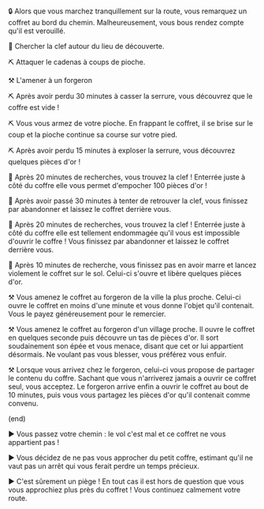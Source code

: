 :lock: Alors que vous marchez tranquillement sur la route, vous remarquez un coffret au bord du chemin. Malheureusement, vous bous rendez compte qu'il est verouillé.


:key: Chercher la clef autour du lieu de découverte.

:pick: Attaquer le cadenas à coups de pioche. 

⚒️ L'amener à un forgeron


:pick: Après avoir perdu 30 minutes à casser la serrure, vous découvrez que le coffre est vide !

:pick: Vous vous armez de votre pioche. En frappant le coffret, il se brise sur le coup et la pioche continue sa course sur votre pied. 

:pick: Après avoir perdu 15 minutes à exploser la serrure, vous découvrez quelques pièces d'or !


:key: Après 20 minutes de recherches, vous trouvez la clef ! Enterrée juste à côté du coffre elle vous permet d'empocher 100 pièces d'or !

:key: Après avoir passé 30 minutes à tenter de retrouver la clef, vous finissez par abandonner et laissez le coffret derrière vous.

:key: Après 20 minutes de recherches, vous trouvez la clef ! Enterrée juste à côté du coffre elle est tellement endommagée qu'il vous est impossible d'ouvrir le coffre ! Vous finissez par abandonner et laissez le coffret derrière vous.

:key: Après 10 minutes de recherche, vous finissez pas en avoir marre et lancez violement le coffret sur le sol. Celui-ci s'ouvre et libère quelques pièces d'or.


:hammer_and_pick: Vous amenez le coffret au forgeron de la ville la plus proche. Celui-ci ouvre le coffret en moins d'une minute et vous donne l'objet qu'il contenait. Vous le payez généreusement pour le remercier.

:hammer_and_pick: Vous amenez le coffret au forgeron d'un village proche. Il ouvre le coffret en quelques seconde puis découvre un tas de pièces d'or. Il sort soudainement son épée et vous menace, disant que cet or lui appartient désormais. Ne voulant pas vous blesser, vous préférez vous enfuir.

:hammer_and_pick: Lorsque vous arrivez chez le forgeron, celui-ci vous propose de partager le contenu du coffre. Sachant que vous n'arriverez jamais a ouvrir ce coffret seul, vous acceptez. Le forgeron arrive enfin a ouvrir le coffret au bout de 10 minutes, puis vous vous partagez les pièces d'or qu'il contenait comme convenu.


(end)

:arrow_forward: Vous passez votre chemin : le vol c'est mal et ce coffret ne vous appartient pas !

:arrow_forward: Vous décidez de ne pas vous approcher du petit coffre, estimant qu'il ne vaut pas un arrêt qui vous ferait perdre un temps précieux.

:arrow_forward: C'est sûrement un piège ! En tout cas il est hors de question que vous vous approchiez plus près du coffret ! Vous continuez calmement votre route.
